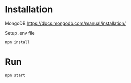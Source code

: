 # Installation
MongoDB
https://docs.mongodb.com/manual/installation/

Setup .env file

`npm install`

# Run
`npm start`
